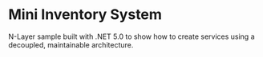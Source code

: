 # Mini Inventory System

N-Layer sample  built with .NET 5.0 to show how to create services using a decoupled, maintainable architecture.
